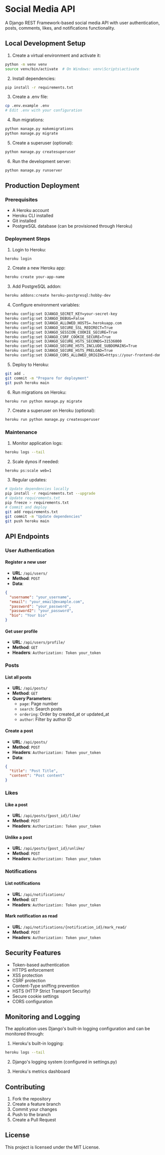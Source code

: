 # Social Media API

A Django REST Framework-based social media API with user authentication, posts, comments, likes, and notifications functionality.

## Local Development Setup

1. Create a virtual environment and activate it:

```bash
python -m venv venv
source venv/bin/activate  # On Windows: venv\Scripts\activate
```

2. Install dependencies:

```bash
pip install -r requirements.txt
```

3. Create a .env file:

```bash
cp .env.example .env
# Edit .env with your configuration
```

4. Run migrations:

```bash
python manage.py makemigrations
python manage.py migrate
```

5. Create a superuser (optional):

```bash
python manage.py createsuperuser
```

6. Run the development server:

```bash
python manage.py runserver
```

## Production Deployment

### Prerequisites

- A Heroku account
- Heroku CLI installed
- Git installed
- PostgreSQL database (can be provisioned through Heroku)

### Deployment Steps

1. Login to Heroku:

```bash
heroku login
```

2. Create a new Heroku app:

```bash
heroku create your-app-name
```

3. Add PostgreSQL addon:

```bash
heroku addons:create heroku-postgresql:hobby-dev
```

4. Configure environment variables:

```bash
heroku config:set DJANGO_SECRET_KEY=your-secret-key
heroku config:set DJANGO_DEBUG=False
heroku config:set DJANGO_ALLOWED_HOSTS=.herokuapp.com
heroku config:set DJANGO_SECURE_SSL_REDIRECT=True
heroku config:set DJANGO_SESSION_COOKIE_SECURE=True
heroku config:set DJANGO_CSRF_COOKIE_SECURE=True
heroku config:set DJANGO_SECURE_HSTS_SECONDS=31536000
heroku config:set DJANGO_SECURE_HSTS_INCLUDE_SUBDOMAINS=True
heroku config:set DJANGO_SECURE_HSTS_PRELOAD=True
heroku config:set DJANGO_CORS_ALLOWED_ORIGINS=https://your-frontend-domain.com
```

5. Deploy to Heroku:

```bash
git add .
git commit -m "Prepare for deployment"
git push heroku main
```

6. Run migrations on Heroku:

```bash
heroku run python manage.py migrate
```

7. Create a superuser on Heroku (optional):

```bash
heroku run python manage.py createsuperuser
```

### Maintenance

1. Monitor application logs:

```bash
heroku logs --tail
```

2. Scale dynos if needed:

```bash
heroku ps:scale web=1
```

3. Regular updates:

```bash
# Update dependencies locally
pip install -r requirements.txt --upgrade
# Update requirements.txt
pip freeze > requirements.txt
# Commit and deploy
git add requirements.txt
git commit -m "Update dependencies"
git push heroku main
```

## API Endpoints

### User Authentication

#### Register a new user

- **URL**: `/api/users/`
- **Method**: `POST`
- **Data**:

```json
{
  "username": "your_username",
  "email": "your_email@example.com",
  "password": "your_password",
  "password2": "your_password",
  "bio": "Your bio"
}
```

#### Get user profile

- **URL**: `/api/users/profile/`
- **Method**: `GET`
- **Headers**: `Authorization: Token your_token`

### Posts

#### List all posts

- **URL**: `/api/posts/`
- **Method**: `GET`
- **Query Parameters**:
  - `page`: Page number
  - `search`: Search posts
  - `ordering`: Order by created_at or updated_at
  - `author`: Filter by author ID

#### Create a post

- **URL**: `/api/posts/`
- **Method**: `POST`
- **Headers**: `Authorization: Token your_token`
- **Data**:

```json
{
  "title": "Post Title",
  "content": "Post content"
}
```

### Likes

#### Like a post

- **URL**: `/api/posts/{post_id}/like/`
- **Method**: `POST`
- **Headers**: `Authorization: Token your_token`

#### Unlike a post

- **URL**: `/api/posts/{post_id}/unlike/`
- **Method**: `POST`
- **Headers**: `Authorization: Token your_token`

### Notifications

#### List notifications

- **URL**: `/api/notifications/`
- **Method**: `GET`
- **Headers**: `Authorization: Token your_token`

#### Mark notification as read

- **URL**: `/api/notifications/{notification_id}/mark_read/`
- **Method**: `POST`
- **Headers**: `Authorization: Token your_token`

## Security Features

- Token-based authentication
- HTTPS enforcement
- XSS protection
- CSRF protection
- Content-Type sniffing prevention
- HSTS (HTTP Strict Transport Security)
- Secure cookie settings
- CORS configuration

## Monitoring and Logging

The application uses Django's built-in logging configuration and can be monitored through:

1. Heroku's built-in logging:

```bash
heroku logs --tail
```

2. Django's logging system (configured in settings.py)

3. Heroku's metrics dashboard

## Contributing

1. Fork the repository
2. Create a feature branch
3. Commit your changes
4. Push to the branch
5. Create a Pull Request

## License

This project is licensed under the MIT License.
